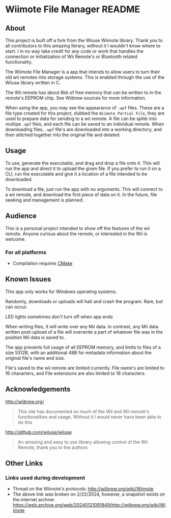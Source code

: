 # Wiimote File Manager README

## About

This project is built off a fork from the Wiiuse Wiimote library. Thank you to all contributors to this amazing library, without it I wouldn't know where to start. I in no way take credit for any code or work that handles the connection or initialization of Wii Remote's or Bluetooth related functionality.

The Wiimote File Manager is a app that intends to allow users to turn their old wii remotes into storage systems. This is enabled through the use of the Wiiuse library written in C.

The Wii remote has about 6kb of free memory that can be written to in the remote's EEPROM chip. See Wiibrew sources for more information.

When using the app, you may see the appearance of `.wpf` files. These are a file type created for this project, dubbed the `Wiimote Partial File`, they are used to prepare data for sending to a wii remote. A file can be splite into multipe `.wpf` files, and each file can be saved to an individual remote. When downloading files, `.wpf` file's are downloaded into a working directory, and then stitched together into the original file and deleted.

## Usage

To use, generate the executable, and drag and drop a file onto it. This will run the app and direct it to upload the given file. If you prefer to run it on a CLI, run the executable and give it a location of a file intended to be downloaded.

To download a file, just run the app with no arguments. This will connect to a wii remote, and download the first piece of data on it.
In the future, file seeking and management is planned.

## Audience

This is a personal project intended to show off the features of the wii remote. Anyone curious about the remote, or interested in the Wii is welcome.

### For all platforms

- Compilation requires [CMake](http://cmake.org)

## Known Issues

This app only works for Windows operating systems.

Randomly, downloads or uploads will halt and crash the program. Rare, but can occur.

LED lights sometimes don't turn off when app ends

When writing files, it will write over any Mii data. In contrast, any Mii data written post-upload of a file will overwrite a part of whatever file was in the position Mii data is saved to.

The app prevents full usage of all EEPROM memory, and limits to files of a size 5312B, with an additional 48B for metadata information about the original file's name and size.

File's saved to the wii remote are limited currently. File name's are limited to 16 characters, and File extensions are also limited to 16 characters.

## Acknowledgements

<http://wiibrew.org/>

> This site has documented so much of the Wii and Wii remote's functionalities and usage. Without it I would never have been able to do this

<http://github.com/wiiuse/wiiuse>

> An amazing and easy to use library allowing control of the Wii Remote, thank you to the authors

## Other Links

### Links used during development

- Thread on the Wiimote's protocols: <http://wiibrew.org/wiki/Wiimote>
- The above link was broken on 2/22/2024, however, a snapshot exists on the internet archive: <https://web.archive.org/web/20240121091849/http://wiibrew.org/wiki/Wiimote>
